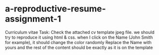 # a-reproductive-resume-assignment-1
Curriculum vitae
Task:
Check the attached cv template jpeg file.
we should try to reproduce it using html & css.
when I click on the Name (John Smith for example), it should change the color randomly
Replace the Name with yours and the rest of the content should be exactly as it is on the template
